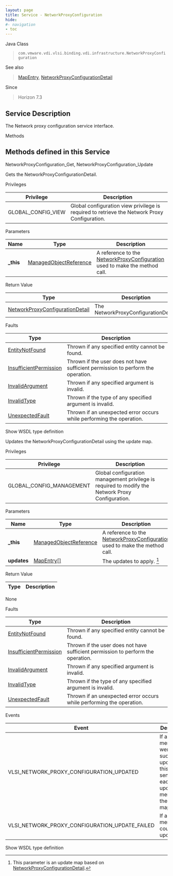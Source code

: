 ```yaml
---
layout: page
title: Service - NetworkProxyConfiguration
hide:
#- navigation
- toc
---
```








Java Class
> `com.vmware.vdi.vlsi.binding.vdi.infrastructure.NetworkProxyConfiguration`

See also
> [MapEntry](vdi.util.MapEntry.md), [NetworkProxyConfigurationDetail](vdi.infrastructure.NetworkProxyConfiguration.NetworkProxyConfigurationDetail.md)

Since
> Horizon 7.3





## Service Description

The Network proxy configuration service interface.

Methods

Methods defined in this Service
---
NetworkProxyConfiguration_Get, NetworkProxyConfiguration_Update




Gets the NetworkProxyConfigurationDetail.

Privileges

Privilege |  Description
---|---
GLOBAL_CONFIG_VIEW|  Global configuration view privilege is required to retrieve the Network Proxy Configuration.



Parameters

Name| Type| Description
---|---|---
**_this**| [ManagedObjectReference](vmodl.ManagedObjectReference.md)|  A reference to the [NetworkProxyConfiguration](vdi.infrastructure.NetworkProxyConfiguration.md) used to make the method call.



Return Value

Type |  Description
---|---
[NetworkProxyConfigurationDetail](vdi.infrastructure.NetworkProxyConfiguration.NetworkProxyConfigurationDetail.md)| The NetworkProxyConfigurationDetail.



Faults

Type |  Description
---|---
[EntityNotFound](vdi.fault.EntityNotFound.md)| Thrown if any specified entity cannot be found.
[InsufficientPermission](vdi.fault.InsufficientPermission.md)| Thrown if the user does not have sufficient permission to perform the operation.
[InvalidArgument](vdi.fault.InvalidArgument.md)| Thrown if any specified argument is invalid.
[InvalidType](vdi.fault.InvalidType.md)| Thrown if the type of any specified argument is invalid.
[UnexpectedFault](vdi.fault.UnexpectedFault.md)| Thrown if an unexpected error occurs while performing the operation.

Show WSDL type definition







Updates the NetworkProxyConfigurationDetail using the update map.

Privileges

Privilege |  Description
---|---
GLOBAL_CONFIG_MANAGEMENT|  Global configuration management privilege is required to modify the Network Proxy Configuration.



Parameters

Name| Type| Description
---|---|---
**_this**| [ManagedObjectReference](vmodl.ManagedObjectReference.md)|  A reference to the [NetworkProxyConfiguration](vdi.infrastructure.NetworkProxyConfiguration.md) used to make the method call.
**updates**| [MapEntry[]](vdi.util.MapEntry.md)|  The updates to apply. [^292]





Return Value

Type |  Description
---|---
None



Faults

Type |  Description
---|---
[EntityNotFound](vdi.fault.EntityNotFound.md)| Thrown if any specified entity cannot be found.
[InsufficientPermission](vdi.fault.InsufficientPermission.md)| Thrown if the user does not have sufficient permission to perform the operation.
[InvalidArgument](vdi.fault.InvalidArgument.md)| Thrown if any specified argument is invalid.
[InvalidType](vdi.fault.InvalidType.md)| Thrown if the type of any specified argument is invalid.
[UnexpectedFault](vdi.fault.UnexpectedFault.md)| Thrown if an unexpected error occurs while performing the operation.



Events

Event |  Description
---|---
VLSI_NETWORK_PROXY_CONFIGURATION_UPDATED|  If all members were successfully updated, this will be sent for each updated member in the update map.
VLSI_NETWORK_PROXY_CONFIGURATION_UPDATE_FAILED|  If any member could not be updated.

Show WSDL type definition












 


[^292]: This parameter is an update map based on [NetworkProxyConfigurationDetail](vdi.infrastructure.NetworkProxyConfiguration.NetworkProxyConfigurationDetail.md "NetworkProxyConfigurationDetail").